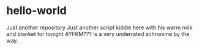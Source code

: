 # hello-world
Just another repository
Just another script kiddie here with his warm milk and blanket for tonight
AYFKM??? is a very underrated achronime by the way.
